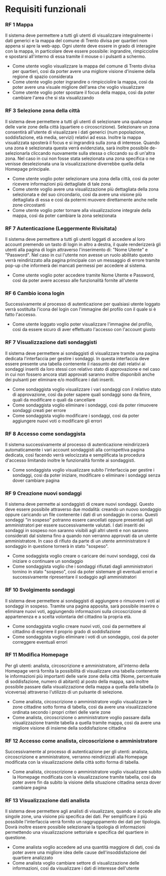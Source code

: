 # Requisiti funzionali

### RF 1 Mappa
Il sistema deve permettere a tutti gli utenti di visualizzare integralmente i dati generici e la mappa del comune di Trento divisa per quartieri non appena si apre la web-app. Ogni utente deve essere in grado di interagire con la mappa, in particolare deve essere possibile: ingrandire, rimpicciolire e spostarsi all'interno di essa tramite il mouse o i pulsanti a schermo.
- Come utente voglio visualizzare la mappa del comune di Trento divisa per quartieri, così da porter avere una migliore visione d'insieme della regione di spazio considerata
- Come utente voglio poter ingrandire o rimpicciolire la mappa, così da poter avere una visuale migliore dell'area che voglio visualizzare
- Come utente voglio poter spostare il focus della mappa, così da poter cambiare l'area che si sta visualizzando

### RF 3 Selezione zona della città
Il sistema deve permettere a tutti gli utenti di selezionare una qualunque delle varie zone della città (quartiere o circoscrizione). Selezionare un zona consentirà all'utente di visualizzare i dati generici (num popolazione, soddisfazione, età media, servizi) relativi ad essa. Inoltre la mappa visualizzata sposterà il focus e si ingrandirà sulla zona di interesse. Quando una zona è selezionata questa verrà evidenziata, sarà inoltre possibile de-selezionarla cliccando nuovamente sulla stessa o cliccando su di un'altra zona. Nel caso in cui non fosse stata selezionata una zona specifica o ne venisse deselezionata una la visualizzazione diverrebbe quella della Homepage principale.
- Come utente voglio poter selezionare una zona della città, così da poter ricevere informazioni più dettagliate di tale zona
- Come utente voglio avere una visualizzazione più dettagliata della zona selezionata e del suo circondario, così da avere una visione più dettagliata di essa e così da potermi muovere direttamente anche nelle zone circostanti
- Come utente voglio poter tornare alla visualizzazione integrale della mappa, così da poter cambiare la zona selezionata

### RF 7 Autenticazione (Leggermente Rivisitata)
Il sistema deve permettere a tutti gli utenti loggati di accedere al loro account premendo un tasto di login in altro a destra, il quale renderizzerà gli utenti alla pagina di login attraverso l'inserimento di: "Nome Utente" e "Password". Nel caso in cui l'utente non avesse un ruolo abilitato questo verrà reindirizzato alla pagina principale con un messaggio di errore tramite pop-up che informerà dei mancati permessi per accedere al sistema.
- Come utente voglio poter accedere tramite Nome Utente e Password, così da poter avere accesso alle funzionalità fornite all'utente

### RF 6 Cambio icona login
Successivamente al processo di autenticazione per qualsiasi utente loggato verrà sostituita l'icona del login con l'immagine del profilo con il quale si è fatto l'accesso.
- Come utente loggato voglio poter visualizzare l'immagine del profilo, così da essere sicuro di aver effettuato l'accesso con l'account giusto

### RF 7 Visualizzazione dati sondaggisti
Il sistema deve permettere ai sondaggisti di visualizzare tramite una pagina dedicata l'interfaccia per gestire i sondaggi. In questa interfaccia deve essere presente una tabella contenente il riassunto dei dati relativi ai sondaggi inseriti da loro stessi con relativo stato di approvazione e nel caso in cui non fossero ancora stati approvati saranno inoltre disponibili anche dei pulsanti per eliminare e/o modificare i dati inseriti.
- Come sondaggista voglio visualizzare i vari sondaggi con il relativo stato di approvazione, così da poter sapere quali sondaggi sono da finire, quali da modificare o quali da cancellare
- Come sondaggista voglio eliminare i sondaggi, così da poter rimuovere sondaggi creati per errore
- Come sondaggista voglio modificare i sondaggi, così da poter aggiungere nuovi voti o modificare gli errori

### RF 8 Accesso come sondaggista
Il sistema successivamente al processo di autenticazione reindirizzerà automaticamente i vari account sondaggisti alla corrispettiva pagina dedicata, così facendo verrà velocizzata e semplificata la procedura d'accesso limitando inoltre le funzionalità fornite ai sondaggisti.
- Come sondaggista voglio visualizzare subito l'interfaccia per gestire i sondaggi, così da poter iniziare, modificare o eliminare i sondaggi senza dover cambiare pagina

### RF 9 Creazione nuovi sondaggi
Il sistema deve permette ai sondaggisti di creare nuovi sondaggi. Questo deve essere possibile attraverso due modalità: creando un nuovo sondaggio oppure caricando un file contenente i dati di un sondaggio in corso. Questi sondaggi "in sospeso" potranno essere cancellati oppure presentati agli amministratori per essere successivamente valutati. I dati inseriti dei sondaggi in sospeso non saranno visibili agli altri utenti e non saranno considerati dal sistema fino a quando non verranno approvati da un utente amministratore. In caso di rifiuto da parte di un utente amministratore il sondaggio in questione tornerà in stato "sospeso".
- Come sodaggista voglio creare o caricare dei nuovi sondaggi, così da iniziare o continuare un sondaggio
- Come sondaggista voglio che i sondaggi rifiutati dagli amministratori tornino in stato "sospeso", così da poter sistemare gli eventuali errori e successivamente ripresentare il sodaggio agli amministratori

### RF 10 Svolgimento sondaggi
Il sistema deve permettere ai sondaggisti di aggiungere o rimuovere i voti ai sondaggi in sospeso. Tramite una pagina apposita, sarà possibile inserire o eliminare nuovi voti, aggiungendo informazioni sulla circoscrizione di appartenenza e a scelta volontaria del cittadino la propria età.
- Come sondaggista voglio creare nuovi voti, così da permettere al cittadino di espriere il proprio grado di soddisfazione
- Come sondaggista voglio eliminare i voti di un sondaggio, così da poter correggere eventuali errori

### RF 11 Modifica Homepage
Per gli utenti: analista, circoscrizione e amministratore, all'interno della Homepage verrà fornita la possibilità di visualizzare una tabella contenente le informazioni più importanti delle varie zone della città (Nome, percentuale di soddisfazione, numero di abitanti) al posto della mappa, sarà inoltre possibile passare dalla visualizzazione della mappa a quella della tabella (o viceversa) attraverso l'utilizzo di un pulsante di selezione.
- Come analista, circoscrizione o amministratore voglio visualizzare le zone cittadine sotto forma di tabella, così da avere una visualizzazione ordinata secondo i propri criteri delle varie zone
- Come analista, circoscrizione o amministratore voglio passare dalla visualizzazione tramite tabella a quella tramite mappa, così da avere una migliore visione di insieme della soddisfazione cittadina

### RF 12 Accesso come analista, circoscrizione o amministratore
Successivamente al processo di autenticazione per gli utenti: analista, circoscrizione e amministratore, verranno reindirizzati alla Homepage modificata con la visualizzazione della città sotto forma di tabella.
- Come analista, circoscrizione o amministratore voglio visualizzare subito la Homepage modificata con la visualizzazione tramite tabella, così da poter avere fin da subito la visione della situazione cittadina senza dover cambiare pagina

### RF 13 Visualizzazione dati analista
Il sistema deve permettere agli analisti di visualizzare, quando si accede alle singole zone, una visione più specifica dei dati. Per semplificare il più possibile l'interfaccia verrà fornito un raggruppamento dei dati per tipologia. Dovrà inoltre essere possibile selezionare la tipologia di informazioni permettendo una visualizzazione settoriale e specifica del quartiere in questione.
- Come analista voglio accedere ad una quantità maggiore di dati, così da poter avere una migliore idea delle cause dell'insoddisfazione del quartiere analizzato
- Come analista voglio cambiare settore di visualizzazione delle informazioni, così da visualizzare i dati di interesse dell'utente